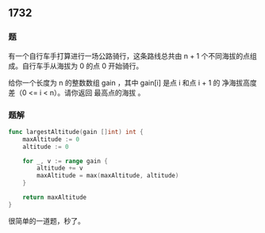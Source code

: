 ## 1732
### 题
有一个自行车手打算进行一场公路骑行，这条路线总共由 n + 1 个不同海拔的点组成。自行车手从海拔为 0 的点 0 开始骑行。

给你一个长度为 n 的整数数组 gain ，其中 gain[i] 是点 i 和点 i + 1 的 净海拔高度差（0 <= i < n）。请你返回 最高点的海拔 。

### 题解
```go
func largestAltitude(gain []int) int {
	maxAltitude := 0
	altitude := 0

	for _, v := range gain {
		altitude += v
		maxAltitude = max(maxAltitude, altitude)
	}

	return maxAltitude
}
```
很简单的一道题，秒了。